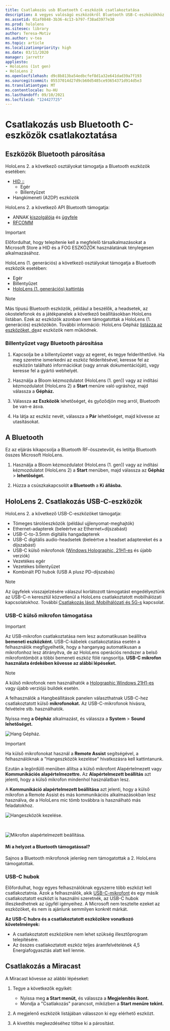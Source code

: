 ```yaml
---
title: Csatlakozás usb Bluetooth C-eszközök csatlakoztatása
description: A vegyes valóságú eszközökről Bluetooth USB-C-eszközökhöz és -HoloLens való csatlakozás első lépések.
ms.assetid: 01af0848-3b36-4c13-b797-f38ad3977e30
ms.prod: hololens
ms.sitesec: library
author: Teresa-Motiv
ms.author: v-tea
ms.topic: article
ms.localizationpriority: high
ms.date: 03/11/2020
manager: jarrettr
appliesto:
- HoloLens (1st gen)
- HoloLens 2
ms.openlocfilehash: d9c8b813ba54edbcfef8d1a32e641dad39a7f193
ms.sourcegitcommit: 05537014d27d9cb60d5485ce93654371d914d5e3
ms.translationtype: MT
ms.contentlocale: hu-HU
ms.lasthandoff: 09/10/2021
ms.locfileid: "124427725"
---
```

# <a name="connect-to-bluetooth-and-usb-c-devices"></a>Csatlakozás usb Bluetooth C-eszközök csatlakoztatása

## <a name="pair-bluetooth-devices"></a>Eszközök Bluetooth párosítása

HoloLens 2. a következő osztályokat támogatja a Bluetooth eszközök esetében:

- [HID ::](/windows-hardware/drivers/hid/)
    - Egér
    - Billentyűzet
- Hangkimeneti (A2DP) eszközök

HoloLens 2. a következő API Bluetooth támogatja:
- ANNAK [kiszolgálója](/windows/uwp/devices-sensors/gatt-server) és [ügyfele](/windows/uwp/devices-sensors/gatt-client)
- [RFCOMM](/windows/uwp/devices-sensors/send-or-receive-files-with-rfcomm)
>[!IMPORTANT]
> Előfordulhat, hogy telepítenie kell a megfelelő társalkalmazásokat a Microsoft Store a HID és a FOG ESZKÖZÖK használatának ténylegesen alkalmazásához.

HoloLens (1. generációs) a következő osztályokat támogatja a Bluetooth eszközök esetében:

- Egér
- Billentyűzet
- [HoloLens (1. generációs) kattintás](hololens1-clicker.md)

> [!NOTE]
> Más típusú Bluetooth eszközök, például a beszélők, a headsetek, az okostelefonok és a játékpanelek a következő beállításokban HoloLens listában. Ezek az eszközök azonban nem támogatottak a HoloLens (1. generációs) eszközökön. További információ: HoloLens Gépház [listázza az eszközöket, de](hololens-troubleshooting.md#devices-listed-as-available-in-settings-dont-work)az eszközök nem működnek.

### <a name="pair-a-bluetooth-keyboard-or-mouse"></a>Billentyűzet vagy Bluetooth párosítása

1. Kapcsolja be a billentyűzetet vagy az egeret, és tegye felderíthetővé. Ha meg szeretne ismerkedni az eszköz felderítésével, keresse fel az eszközön található információkat (vagy annak dokumentációját), vagy keresse fel a gyártó webhelyét.

1. Használja a Bloom kézmozdulatot (HoloLens (1. gen)) vagy az indítási kézmozdulatot (HoloLens 2) a **Start** menüre való ugráshoz, majd válassza a **Gépház.**

1. Válassza **az Eszközök** lehetőséget, és győződjön meg arról, Bluetooth be van-e ásva.  

1. Ha látja az eszköz nevét, válassza a **Pár** lehetőséget, majd kövesse az utasításokat.

## <a name="disable-bluetooth"></a>A Bluetooth

Ez az eljárás kikapcsolja a Bluetooth RF-összetevőit, és letiltja Bluetooth összes Microsoft HoloLens.

1. Használja a Bloom kézmozdulatot (HoloLens (1. gen)) vagy az indítási kézmozdulatot (HoloLens 2) a **Start** menüben, majd válassza az **Gépház**  >  **lehetőséget.**

1. Húzza a csúszkakapcsolót **a Bluetooth** a **Ki állásba.**

## <a name="hololens-2-connect-usb-c-devices"></a>HoloLens 2. Csatlakozás USB-C-eszközök

HoloLens 2. a következő USB-C-eszközöket támogatja:

- Tömeges tárolóeszközök (például ujjlenyomat-meghajtók)
- Ethernet-adapterek (beleértve az Ethernet+díjszabást)
- USB-C-to-3.5mm digitális hangadapterek
- USB-C digitális audio-headsetek (beleértve a headset adaptereket és a díjszabást)
- USB-C külső mikrofonok ([Windows Holographic, 21H1-es](hololens-release-notes.md#windows-holographic-version-21h1) és újabb verziók)
- Vezetékes egér
- Vezetékes billentyűzet
- Kombinált PD hubok (USB A plusz PD-díjszabás)


> [!NOTE]
> Az ügyfelek visszajelzésére válaszul korlátozott támogatást engedélyeztünk az USB-C-n keresztül közvetlenül a HoloLens csatlakoztatott mobilhálózati kapcsolatokhoz. További [Csatlakozás lásd: Mobilhálózati és 5G-s](hololens-cellular.md) kapcsolat.

### <a name="usb-c-external-microphone-support"></a>USB-C külső mikrofon támogatása

> [!IMPORTANT]
> Az USB-mikrofon csatlakoztatása nem lesz automatikusan beállítva **bemeneti eszközként.** USB-C-kábelek csatlakoztatása esetén a felhasználók megfigyelhetik, hogy a hanganyag automatikusan a mikrofonhoz lesz átirányítva, de az HoloLens operációs rendszer a belső mikrofontömböt a többi bemeneti eszköz fölé rangsorítja. **USB-C mikrofon használata érdekében kövesse az alábbi lépéseket.**

> [!NOTE]
> A külső mikrofonok nem használhatók a [Holographic Windows 21H1-es](hololens-release-notes.md#windows-holographic-version-21h1) vagy újabb verziójú buildek esetén. 

A felhasználók a Hangbeállítások panelen választhatnak USB-C-hez csatlakoztatott külső **mikrofonokat.** Az USB-C-mikrofonok hívásra, felvételre stb. használhatók.

Nyissa meg **a Gépház** alkalmazást, és válassza a **System**  >  **Sound lehetőséget.**

![Hang Gépház.](images/usbc-mic-1.jpg)

> [!IMPORTANT]
> Ha külső mikrofonokat használ a **Remote Assist** segítségével, a felhasználóknak a "Hangeszközök kezelése" hivatkozásra kell kattintanunk.
>
> Ezután a legördülő menüben állítsa a  külső mikrofont Alapértelmezett vagy **Kommunikációs alapértelmezettre.** Az **Alapértelmezett beállítás** azt jelenti, hogy a külső mikrofon mindenhol használatban lesz.
>
> A **Kommunikáció alapértelmezett beállítása** azt jelenti, hogy a külső mikrofon a Remote Assist és más kommunikációs alkalmazásokban lesz használva, de a HoloLens mic tömb továbbra is használható más feladatokhoz.

![Hangeszközök kezelése.](images/usbc-mic-2.png)

<br>

![Mikrofon alapértelmezett beállítása.](images/usbc-mic-3.jpg)

#### <a name="what-about-bluetooth-microphone-support"></a>Mi a helyzet a Bluetooth támogatással?

Sajnos a Bluetooth mikrofonok jelenleg nem támogatottak a 2. HoloLens támogatottak.

### <a name="usb-c-hubs"></a>USB-C hubok

Előfordulhat, hogy egyes felhasználóknak egyszerre több eszközt kell csatlakoztatnia. Azok a felhasználók, akik [USB-C-mikrofont](#usb-c-external-microphone-support) és egy másik csatlakoztatott eszközt is használni szeretnék, az USB-C hubok illeszkedhetnek az ügyfél igényeihez. A Microsoft nem tesztelte ezeket az eszközöket, és nem is ajánlunk semmilyen konkrét márkát.

**Az USB-C hubra és a csatlakoztatott eszközökre vonatkozó követelmények:**

- A csatlakoztatott eszközökre nem lehet szükség illesztőprogram telepítésére.
- Az összes csatlakoztatott eszköz teljes áramfelvételének 4,5 Energiafogyasztás alatt kell lennie.

## <a name="connect-to-miracast"></a>Csatlakozás a Miracast

A Miracast kövesse az alábbi lépéseket:

1. Tegye a következők egyikét:  

   - Nyissa meg **a Start menüt,** és válassza a **Megjelenítés ikont.**
   - Mondja a "Csatlakozás" parancsot, miközben a **Start menüre tekint.**  

1. A megjelenő eszközök listájában válasszon ki egy elérhető eszközt.

1. A kivetítés megkezdéséhez töltse ki a párosítást.
